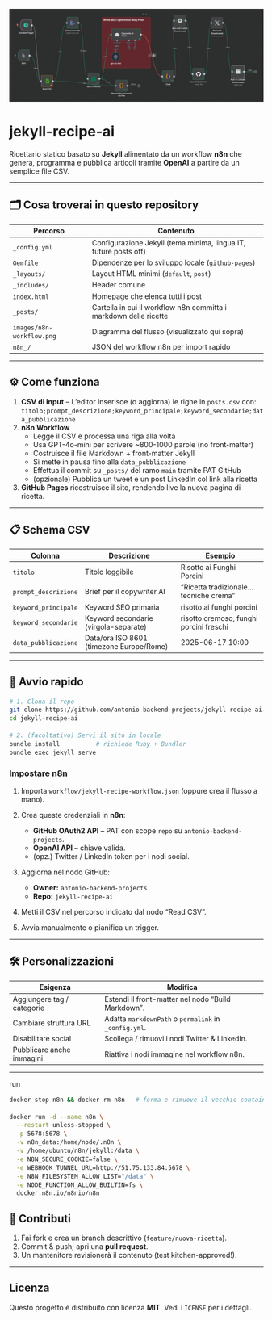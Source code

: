 ![n8n → Jekyll workflow](images/n8n-workflow.png)

# jekyll-recipe-ai  
Ricettario statico basato su **Jekyll** alimentato da un workflow **n8n** che genera, programma e pubblica articoli tramite **OpenAI** a partire da un semplice file CSV.

---

## 🗂️ Cosa troverai in questo repository

| Percorso              | Contenuto                                                           |
|-----------------------|---------------------------------------------------------------------|
| `_config.yml`         | Configurazione Jekyll (tema minima, lingua IT, future posts off)    |
| `Gemfile`             | Dipendenze per lo sviluppo locale (`github-pages`)                  |
| `_layouts/`           | Layout HTML minimi (`default`, `post`)                              |
| `_includes/`          | Header comune                                                       |
| `index.html`          | Homepage che elenca tutti i post                                    |
| `_posts/`             | Cartella in cui il workflow n8n committa i markdown delle ricette   |
| `images/n8n-workflow.png` | Diagramma del flusso (visualizzato qui sopra)                   |
| `n8n_/`               | JSON del workflow n8n per import rapido                           |

---

## ⚙️ Come funziona

1. **CSV di input** – L’editor inserisce (o aggiorna) le righe in `posts.csv` con:  
   `titolo;prompt_descrizione;keyword_principale;keyword_secondarie;data_pubblicazione`
2. **n8n Workflow**  
   - Legge il CSV e processa una riga alla volta  
   - Usa GPT-4o-mini per scrivere ~800-1000 parole (no front-matter)  
   - Costruisce il file Markdown + front-matter Jekyll  
   - Si mette in pausa fino alla `data_pubblicazione`  
   - Effettua il commit su `_posts/` del ramo `main` tramite PAT GitHub  
   - (opzionale) Pubblica un tweet e un post LinkedIn col link alla ricetta
3. **GitHub Pages** ricostruisce il sito, rendendo live la nuova pagina di ricetta.

---

## 📋 Schema CSV

| Colonna              | Descrizione                                                   | Esempio                                  |
|----------------------|---------------------------------------------------------------|------------------------------------------|
| `titolo`             | Titolo leggibile                                              | Risotto ai Funghi Porcini                |
| `prompt_descrizione` | Brief per il copywriter AI                                    | “Ricetta tradizionale… tecniche crema”   |
| `keyword_principale` | Keyword SEO primaria                                          | risotto ai funghi porcini                |
| `keyword_secondarie` | Keyword secondarie (virgola-separate)                         | risotto cremoso, funghi porcini freschi  |
| `data_pubblicazione` | Data/ora ISO 8601 (timezone Europe/Rome)                      | 2025-06-17 10:00                         |

---

## 🚀 Avvio rapido

```bash
# 1. Clona il repo
git clone https://github.com/antonio-backend-projects/jekyll-recipe-ai.git
cd jekyll-recipe-ai

# 2. (facoltativo) Servi il sito in locale
bundle install          # richiede Ruby + Bundler
bundle exec jekyll serve
```

### Impostare n8n

1. Importa `workflow/jekyll-recipe-workflow.json` (oppure crea il flusso a mano).
2. Crea queste credenziali in **n8n**:

   * **GitHub OAuth2 API** – PAT con scope `repo` su `antonio-backend-projects`.
   * **OpenAI API** – chiave valida.
   * (opz.) Twitter / LinkedIn token per i nodi social.
3. Aggiorna nel nodo GitHub:

   * **Owner:** `antonio-backend-projects`
   * **Repo:** `jekyll-recipe-ai`
4. Metti il CSV nel percorso indicato dal nodo “Read CSV”.
5. Avvia manualmente o pianifica un trigger.

---

## 🛠️ Personalizzazioni

| Esigenza                   | Modifica                                              |
| -------------------------- | ----------------------------------------------------- |
| Aggiungere tag / categorie | Estendi il front-matter nel nodo “Build Markdown”.    |
| Cambiare struttura URL     | Adatta `markdownPath` o `permalink` in `_config.yml`. |
| Disabilitare social        | Scollega / rimuovi i nodi Twitter & LinkedIn.         |
| Pubblicare anche immagini  | Riattiva i nodi immagine nel workflow n8n.            |

---


run


```bash
docker stop n8n && docker rm n8n   # ferma e rimuove il vecchio container

docker run -d --name n8n \
  --restart unless-stopped \
  -p 5678:5678 \
  -v n8n_data:/home/node/.n8n \
  -v /home/ubuntu/n8n/jekyll:/data \
  -e N8N_SECURE_COOKIE=false \
  -e WEBHOOK_TUNNEL_URL=http://51.75.133.84:5678 \
  -e N8N_FILESYSTEM_ALLOW_LIST="/data" \
  -e NODE_FUNCTION_ALLOW_BUILTIN=fs \
  docker.n8n.io/n8nio/n8n
```

## 🤝 Contributi

1. Fai fork e crea un branch descrittivo (`feature/nuova-ricetta`).
2. Commit & push; apri una **pull request**.
3. Un mantenitore revisionerà il contenuto (test kitchen-approved!).

---

## Licenza

Questo progetto è distribuito con licenza **MIT**. Vedi `LICENSE` per i dettagli.
